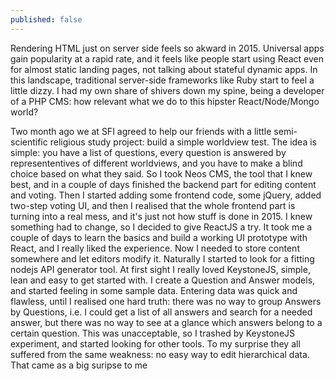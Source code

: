 ```yaml
---
published: false
---
```


Rendering HTML just on server side feels so akward in 2015. Universal apps gain popularity at a rapid rate, and it feels like people start using React even for almost static landing pages, not talking about stateful dynamic apps.
In this landscape, traditional server-side frameworks like Ruby start to feel a little dizzy. I had my own share of shivers down my spine, being a developer of a PHP CMS: how relevant what we do to this hipster React/Node/Mongo world?

Two month ago we at SFI agreed to help our friends with a little semi-scientific religious study project: build a simple worldview test. The idea is simple: you have a list of questions, every question is answered by represententives of different worldviews, and you have to make a blind choice based on what they said. So I took Neos CMS, the tool that I knew best, and in a couple of days finished the backend part for editing content and voting. Then I started adding some frontend code, some jQuery, added two-step voting UI, and then I realised that the whole frontend part is turning into a real mess, and it's just not how stuff is done in 2015.
I knew something had to change, so I decided to give ReactJS a try. It took me a couple of days to learn the basics and build a working UI prototype with React, and I really liked the experience. Now I needed to store content somewhere and let editors modify it.
Naturally I started to look for a fitting nodejs API generator tool. At first sight I really loved KeystoneJS, simple, lean and easy to get started with. I create a Question and Answer models, and started feeling in some sample data. Entering data was quick and flawless, until I realised one hard truth: there was no way to group Answers by Questions, i.e. I could get a list of all answers and search for a needed answer, but there was no way to see at a glance which answers belong to a certain question. This was unacceptable, so I trashed by KeystoneJS experiment, and started looking for other tools. To my surprise they all suffered from the same weakness: no easy way to edit hierarchical data. That came as a big suripse to me